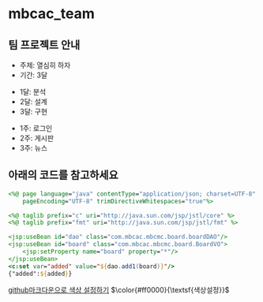 # mbcac_team
## 팀 프로젝트 안내
* 주제: 열심히 하자
* 기간: 3달
 + 1달: 분석
 + 2달: 설계
 + 3달: 구현 
  - 1주: 로그인
  - 2주: 게시판
  - 3주: 뉴스

## 아래의 코드를 참고하세요
```jsp
<%@ page language="java" contentType="application/json; charset=UTF-8"
    pageEncoding="UTF-8" trimDirectiveWhitespaces="true"%>

<%@ taglib prefix="c" uri="http://java.sun.com/jsp/jstl/core" %>
<%@ taglib prefix="fmt" uri="http://java.sun.com/jsp/jstl/fmt" %>

<jsp:useBean id="dao" class="com.mbcac.mbcmc.board.boardDAO"/>
<jsp:useBean id="board" class="com.mbcac.mbcmc.board.BoardVO">
	<jsp:setProperty name="board" property="*"/>
</jsp:useBean>
<c:set var="added" value="${dao.add1(board)}"/>
{"added":${added}}
```
[github마크다운으로 색상 설정하기](https://gist.github.com/luigiMinardi/4574708d404cdf4fe0da7ac6fe2314db)
$\color{#ff0000}{\textsf{색상설정}}$

